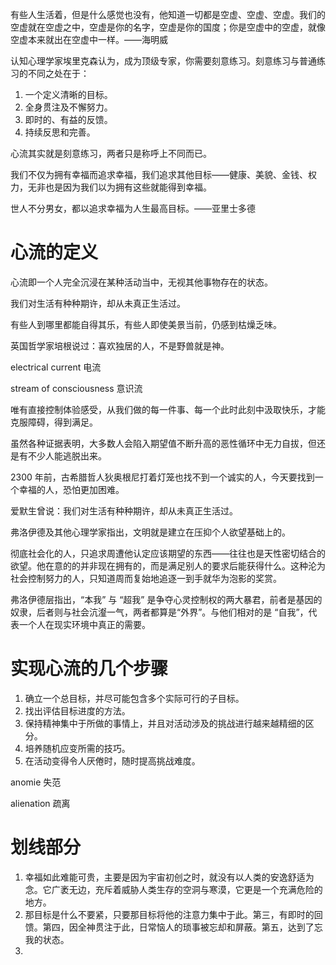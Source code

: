 有些人生活着，但是什么感觉也没有，他知道一切都是空虚、空虚、空虚。我们的空虚就在空虚之中，空虚是你的名字，空虚是你的国度；你是空虚中的空虚，就像空虚本来就出在空虚中一样。——海明威

认知心理学家埃里克森认为，成为顶级专家，你需要刻意练习。刻意练习与普通练习的不同之处在于：

1. 一个定义清晰的目标。
2. 全身贯注及不懈努力。
3. 即时的、有益的反馈。
4. 持续反思和完善。

心流其实就是刻意练习，两者只是称呼上不同而已。

我们不仅为拥有幸福而追求幸福，我们追求其他目标——健康、美貌、金钱、权力，无非也是因为我们以为拥有这些就能得到幸福。

世人不分男女，都以追求幸福为人生最高目标。——亚里士多德



# 心流的定义

心流即一个人完全沉浸在某种活动当中，无视其他事物存在的状态。

我们对生活有种种期许，却从未真正生活过。

有些人到哪里都能自得其乐，有些人即使美景当前，仍感到枯燥乏味。

英国哲学家培根说过：喜欢独居的人，不是野兽就是神。

electrical current 电流

stream of consciousness 意识流

唯有直接控制体验感受，从我们做的每一件事、每一个此时此刻中汲取快乐，才能克服障碍，得到满足。

虽然各种证据表明，大多数人会陷入期望值不断升高的恶性循环中无力自拔，但还是有不少人能逃脱出来。

2300 年前，古希腊哲人狄奥根尼打着灯笼也找不到一个诚实的人，今天要找到一个幸福的人，恐怕更加困难。

爱默生曾说：我们对生活有种种期许，却从未真正生活过。

弗洛伊德及其他心理学家指出，文明就是建立在压抑个人欲望基础上的。

彻底社会化的人，只追求周遭他认定应该期望的东西——往往也是天性密切结合的欲望。他在意的的并非现在拥有的，而是满足别人的要求后能获得什么。这种沦为社会控制努力的人，只知道周而复始地追逐一到手就华为泡影的奖赏。

弗洛伊德层指出，“本我” 与 “超我” 是争夺心灵控制权的两大暴君，前者是基因的奴隶，后者则与社会沆瀣一气，两者都算是“外界”。与他们相对的是 “自我”，代表一个人在现实环境中真正的需要。

# 实现心流的几个步骤

1. 确立一个总目标，并尽可能包含多个实际可行的子目标。
2. 找出评估目标进度的方法。
3. 保持精神集中于所做的事情上，并且对活动涉及的挑战进行越来越精细的区分。
4. 培养随机应变所需的技巧。
5. 在活动变得令人厌倦时，随时提高挑战难度。

anomie 失范

alienation 疏离



# 划线部分

1. 幸福如此难能可贵，主要是因为宇宙初创之时，就没有以人类的安逸舒适为念。它广袤无边，充斥着威胁人类生存的空洞与寒漠，它更是一个充满危险的地方。
2. 那目标是什么不要紧，只要那目标将他的注意力集中于此。第三，有即时的回馈。第四，因全神贯注于此，日常恼人的琐事被忘却和屏蔽。第五，达到了忘我的状态。
3. 
